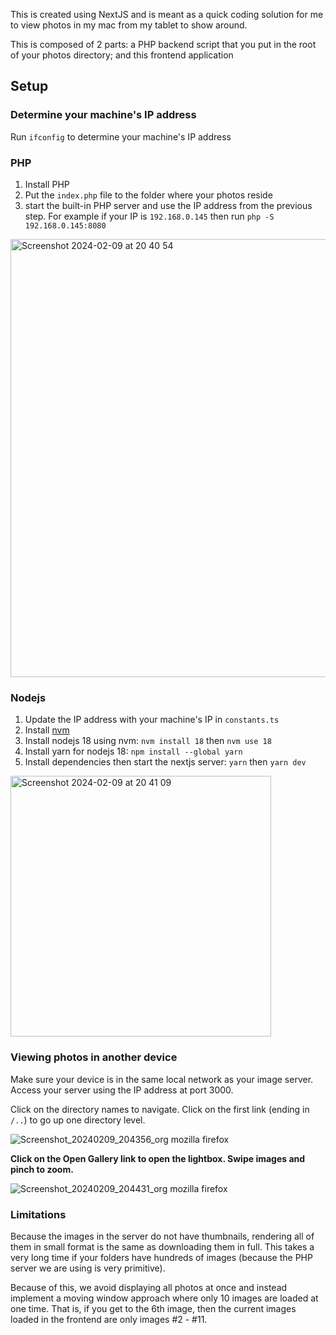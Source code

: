 This is created using NextJS and is meant as a quick coding solution for me to view photos in my mac from my tablet to
show around.

This is composed of 2 parts: a PHP backend script that you put in the root of your photos directory; and this frontend
application

## Setup

### Determine your machine's IP address

Run `ifconfig` to determine your machine's IP address

### PHP

1. Install PHP
2. Put the `index.php` file to the folder where your photos reside
3. start the built-in PHP server and use the IP address from the previous step. For example if your IP
   is `192.168.0.145` then run `php -S 192.168.0.145:8080`

<img width="701" alt="Screenshot 2024-02-09 at 20 40 54" src="https://github.com/kedomingo/local-gallery/assets/1763107/d28e79f3-4469-467b-bc2d-90c20c3c33c8">


### Nodejs

1. Update the IP address with your machine's IP in `constants.ts` 
2. Install [nvm](https://github.com/nvm-sh/nvm?tab=readme-ov-file#installing-and-updating)
3. Install nodejs 18 using nvm: `nvm install 18` then `nvm use 18`
4. Install yarn for nodejs 18:  `npm install --global yarn`
5. Install dependencies then start the nextjs server: `yarn` then `yarn dev`

<img width="417" alt="Screenshot 2024-02-09 at 20 41 09" src="https://github.com/kedomingo/local-gallery/assets/1763107/5caf27ef-f3e2-4035-86a8-018b06a21f1a">


### Viewing photos in another device

Make sure your device is in the same local network as your image server. Access your server using the IP address at port 3000.

Click on the directory names to navigate. Click on the first link (ending in `/..`) to go up one directory level.

![Screenshot_20240209_204356_org mozilla firefox](https://github.com/kedomingo/local-gallery/assets/1763107/43fef4ff-8ce6-41d2-8c67-8e4f435669ea)


**Click on the Open Gallery link to open the lightbox. Swipe images and pinch to zoom.**

![Screenshot_20240209_204431_org mozilla firefox](https://github.com/kedomingo/local-gallery/assets/1763107/85e76eec-7fba-4719-afd6-eac67e5500a3)



### Limitations

Because the images in the server do not have thumbnails, rendering all of them in small format is the same as downloading them in full.
This takes a very long time if your folders have hundreds of images (because the PHP server we are using is very primitive).

Because of this, we avoid displaying all photos at once and instead implement a moving window approach where only
10 images are loaded at one time. That is, if you get to the 6th image, then the current images loaded in the frontend
are only images #2 - #11.
